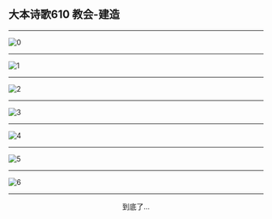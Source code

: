 
## 大本诗歌610 教会-建造
        
<div id="aplayer0"></div>

---

<img alt="0" data-original="https://cdn.jsdelivr.net/gh/k34869/shi/data/d0610/0">

---

<img alt="1" data-original="https://cdn.jsdelivr.net/gh/k34869/shi/data/d0610/1">

---

<img alt="2" data-original="https://cdn.jsdelivr.net/gh/k34869/shi/data/d0610/2">

---

<img alt="3" data-original="https://cdn.jsdelivr.net/gh/k34869/shi/data/d0610/3">

---

<img alt="4" data-original="https://cdn.jsdelivr.net/gh/k34869/shi/data/d0610/4">

---

<img alt="5" data-original="https://cdn.jsdelivr.net/gh/k34869/shi/data/d0610/5">

---

<img alt="6" data-original="https://cdn.jsdelivr.net/gh/k34869/shi/data/d0610/6">

---

<p style="text-align: center">到底了...</p>

<script src="/js/dist-view.js"></script>

<script>
MAIN.id = 'd0610';
        
const ap0 = new APlayer({
    container: document.getElementById('aplayer0'),
    volume: 1,
    loop: 'none',
    preload: 'none',
    audio: [{
        name: '大本诗歌610.mp3',
        artist: '大本诗歌',
        url: 'https://res.wx.qq.com/voice/getvoice?mediaid=MzI0NTk3MDM5M18yMjQ3NDk1MjI1',
        cover: '/favicon'
    }]
});
</script>
